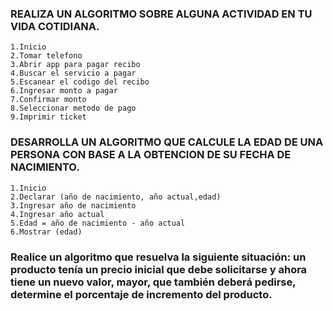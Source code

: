 ### REALIZA UN ALGORITMO SOBRE ALGUNA ACTIVIDAD EN TU VIDA COTIDIANA.

    1.Inicio
    2.Tomar telefono
    3.Abrir app para pagar recibo
    4.Buscar el servicio a pagar
    5.Escanear el codigo del recibo
    6.Ingresar monto a pagar
    7.Confirmar monto
    8.Seleccionar metodo de pago
    9.Imprimir ticket
    
    



### DESARROLLA UN ALGORITMO QUE CALCULE LA EDAD DE UNA PERSONA CON BASE A LA OBTENCION DE SU FECHA DE NACIMIENTO.

    1.Inicio
    2.Declarar (año de nacimiento, año actual,edad)
    3.Ingresar año de nacimiento
    4.Ingresar año actual
    5.Edad = año de nacimiento - año actual
    6.Mostrar (edad)




###  Realice un algoritmo que resuelva la siguiente situación: un producto tenía un precio inicial que debe solicitarse y ahora tiene un nuevo valor, mayor, que también deberá pedirse, determine el porcentaje de incremento del producto. 

    
